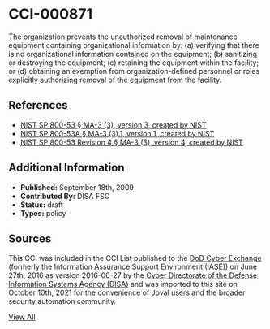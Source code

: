 # CCI-000871

The organization prevents the unauthorized removal of maintenance equipment containing organizational information by: (a) verifying that there is no organizational information contained on the equipment; (b) sanitizing or destroying the equipment; (c) retaining the equipment within the facility; or (d) obtaining an exemption from organization-defined personnel or roles explicitly authorizing removal of the equipment from the facility.

## References ##

* [NIST SP 800-53 § MA-3 (3), version 3, created by NIST](http://csrc.nist.gov/publications/PubsSPs.html)
* [NIST SP 800-53A § MA-3 (3).1, version 1, created by NIST](http://csrc.nist.gov/publications/PubsSPs.html)
* [NIST SP 800-53 Revision 4 § MA-3 (3), version 4, created by NIST](http://csrc.nist.gov/publications/PubsSPs.html)


## Additional Information ##

* **Published:** September 18th, 2009
* **Contributed By:** DISA FSO
* **Status:** draft
* **Types:** policy

## Sources ##

This CCI was included in the CCI List published to the [DoD Cyber Exchange](https://public.cyber.mil/stigs/cci/)
(formerly the Information Assurance Support Environment (IASE)) on June 27th, 2016 as version
2016-06-27 by the [Cyber Directorate of the Defense Information Systems Agency (DISA)](https://public.cyber.mil/about-cyber/)
and was imported to this site on October 10th, 2021 for the convenience of Joval users and the broader
security automation community.

[View All](../README.md)
